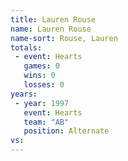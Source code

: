 ```yaml
---
title: Lauren Rouse
name: Lauren Rouse
name-sort: Rouse, Lauren
totals:
 - event: Hearts
   games: 0
   wins: 0
   losses: 0
years:
 - year: 1997
   event: Hearts
   team: "AB"
   position: Alternate
vs:
---
```

